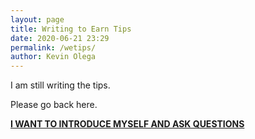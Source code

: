 ```yaml
--- 
layout: page
title: Writing to Earn Tips
date: 2020-06-21 23:29
permalink: /wetips/ 
author: Kevin Olega 
--- 
```

I am still writing the tips.

Please go back here.

**[I WANT TO INTRODUCE MYSELF AND ASK QUESTIONS](https://callcentertrainingtips.com/contact/)**

